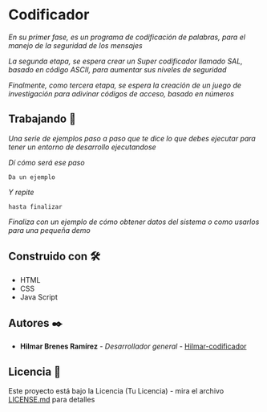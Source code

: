 # Codificador

_En su primer fase, es un programa de codificación de palabras, para el manejo de la seguridad de los mensajes_

_La segunda etapa, se espera crear un Super codificador llamado SAL, basado en código ASCII, para aumentar sus niveles de seguridad_

_Finalmente, como tercera etapa, se espera la creación de un juego de investigación para adivinar códigos de acceso, basado en números_

## Trabajando 🚀

_Una serie de ejemplos paso a paso que te dice lo que debes ejecutar para tener un entorno de desarrollo ejecutandose_

_Dí cómo será ese paso_

```
Da un ejemplo
```

_Y repite_

```
hasta finalizar
```

_Finaliza con un ejemplo de cómo obtener datos del sistema o como usarlos para una pequeña demo_

## Construido con 🛠️

* HTML
* CSS
* Java Script

## Autores ✒️

* **Hilmar Brenes Ramírez** - *Desarrollador general* - [Hilmar-codificador](https://github.com/Hilmar-codificador)

## Licencia 📄

Este proyecto está bajo la Licencia (Tu Licencia) - mira el archivo [LICENSE.md](LICENSE.md) para detalles
